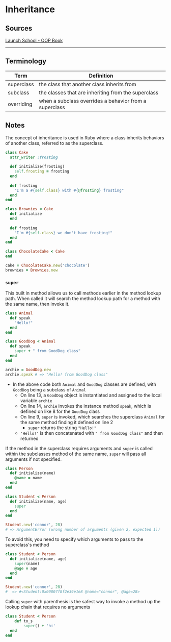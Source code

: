 # Inheritance

## Sources

[Launch School - OOP Book](https://launchschool.com/books/oo_ruby/read/the_object_model)

---

## Terminology

| Term       | Definition                                             |
| ---------- | ------------------------------------------------------ |
| superclass | the class that another class inherits from             |
| subclass   | the classes that are inheriting from the superclass    |
| overriding | when a subclass overrides a behavior from a superclass |

## Notes

The concept of inheritance is used in Ruby where a class inherits behaviors of another class, referred to as the superclass.

```ruby
class Cake
  attr_writer :frosting
  
  def initialize(frosting)
    self.frosting = frosting
  end
  
  def frosting
    "I'm a #{self.class} with #{@frosting} frosting"
  end
end

class Brownies < Cake
  def initialize
  end
  
  def frosting
  	"I'm #{self.class} we don't have frosting!"
  end
end

class ChocolateCake < Cake
end

cake = ChocolateCake.new('chocolate')
brownies = Brownies.new
```



### `super`

This built in method allows us to call methods earlier in the method lookup path. When called it will search the method lookup path for a method with the same name, then invoke it.



```ruby
class Animal
  def speak
    "Hello!"
  end
end

class GoodDog < Animal
  def speak
    super + " from GoodDog class"
  end
end

archie = GoodDog.new
archie.speak # => "Hello! from GoodDog class"
```

* In the above code both `Animal` and `GoodDog` classes are defined, with `GoodDog` being a subclass of `Animal`
  * On line 13, a `GoodDog` object is instantiated and assigned to the local variable `archie`
  * On line 14, `archie` invokes the instance method `speak`, which is defined on like 8 for the `GoodDog` class
  * On line 9, `super` is invoked, which searches the superclass `Animal` for the same method finding it defined on line 2
    * `super` returns the string `"Hello!"` 
  * `'Hello!'` is then concatenated with `" from GoodDog class"` and then returned



If the method in the superclass requires arguments and `super` is called within the subclasses method of the same name, `super` will pass all arguments if not specified.

```ruby
class Person
  def initialize(name)
    @name = name
  end
end

class Student < Person
  def initialize(name, age)
    super
  end
end

Student.new('connor', 28)
# => ArgumentError (wrong number of arguments (given 2, expected 1))
```



To avoid this, you need to specify which arguments to pass to the superclass's method

```ruby
class Student < Person
  def initialize(name, age)
    super(name)
    @age = age
  end
end

Student.new('connor', 28)
#  => #<Student:0x00007f8f2e39e1e8 @name="connor", @age=28> 
```



Calling `super` with parenthesis is the safest way to invoke a method up the lookup chain that requires no arguments

```ruby
class Student < Person
	def to_s
		super() + 'hi'
  end
end
```

